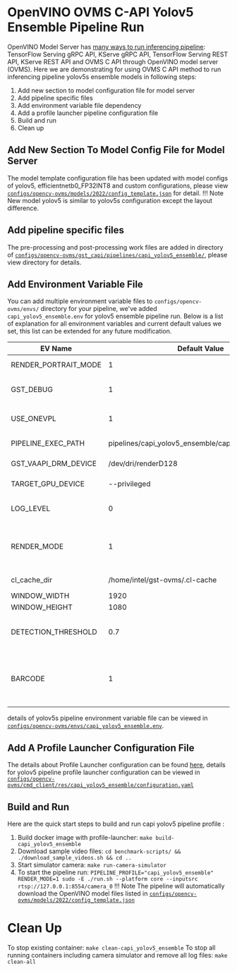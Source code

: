 # OpenVINO OVMS C-API Yolov5 Ensemble Pipeline Run

OpenVINO Model Server has [many ways to run inferencing pipeline](https://docs.openvino.ai/2023.1/ovms_docs_server_api.html):
TensorFlow Serving gRPC API, KServe gRPC API, TensorFlow Serving REST API, KServe REST API and OVMS C API through OpenVINO model server (OVMS). Here we are demonstrating for using OVMS C API method to run inferencing pipeline yolov5s ensemble models in following steps:

1. Add new section to model configuration file for model server
2. Add pipeline specific files
3. Add environment variable file dependency
4. Add a profile launcher pipeline configuration file
5. Build and run
6. Clean up


## Add New Section To Model Config File for Model Server

The model template configuration file has been updated with model configs of yolov5, efficientnetb0_FP32INT8 and custom configurations, please view [`configs/opencv-ovms/models/2022/config_template.json`](https://github.com/intel-retail/automated-self-checkout/blob/main/configs/opencv-ovms/models/2022/config_template.json) for detail.
!!! Note
    New model yolov5 is similar to yolov5s configuration except the layout difference.

## Add pipeline specific files

The pre-processing and post-processing work files are added in directory of [`configs/opencv-ovms/gst_capi/pipelines/capi_yolov5_ensemble/`](https://github.com/intel-retail/automated-self-checkout/blob/main/configs/opencv-ovms/gst_capi/pipelines/capi_yolov5_ensemble/), please view directory for details.

## Add Environment Variable File

You can add multiple environment variable files to `configs/opencv-ovms/envs/` directory for your pipeline, we've added `capi_yolov5_ensemble.env` for yolov5 ensemble pipeline run. Below is a list of explanation for all environment variables and current default values we set, this list can be extended for any future modification.

| EV Name                   |Default Value                                        | Description                                           |
| --------------------------|-----------------------------------------------------|-------------------------------------------------------|
| RENDER_PORTRAIT_MODE      | 1                                                   | rendering in portrait mode, value: 0 or 1             |
| GST_DEBUG                 | 1                                                   | running GStreamer in debug mode, value: 0 or 1        |
| USE_ONEVPL                | 1                                                   | using OneVPL CPU & GPU Support, value: 0 or 1         |
| PIPELINE_EXEC_PATH        | pipelines/capi_yolov5_ensemble/capi_yolov5_ensemble | pipeline execution path inside container              |
| GST_VAAPI_DRM_DEVICE      | /dev/dri/renderD128                                 | GStreamer VAAPI DRM device input                      |
| TARGET_GPU_DEVICE         | --privileged                                        | allow using GPU devices if any                        |
| LOG_LEVEL                 | 0                                                   | [GST_DEBUG log level](https://gstreamer.freedesktop.org/documentation/tutorials/basic/debugging-tools.html?gi-language=c#the-debug-log) to be set when running gst pipeline |
| RENDER_MODE               | 1                                                   | option to display the input source video stream with the inferencing results, value: 0 or 1              |
| cl_cache_dir              | /home/intel/gst-ovms/.cl-cache                      | cache directory in container                          |
| WINDOW_WIDTH              | 1920                                                | display window width                                  |
| WINDOW_HEIGHT             | 1080                                                | display window height                                 |
| DETECTION_THRESHOLD       | 0.7                                                 | detection threshold value in floating point that needs to be between 0.0 to 1.0 |
| BARCODE                   | 1                                                   | For capi_yolov5_ensemble pipeline, you can enable barcode detection. value: 0 or 1 |

details of yolov5s pipeline environment variable file can be viewed in [`configs/opencv-ovms/envs/capi_yolov5_ensemble.env`](https://github.com/intel-retail/automated-self-checkout/blob/main/configs/opencv-ovms/envs/capi_yolov5_ensemble.env).

## Add A Profile Launcher Configuration File

The details about Profile Launcher configuration can be found [here](./profileLauncherConfigs.md), details for yolov5 pipeline profile launcher configuration can be viewed in [`configs/opencv-ovms/cmd_client/res/capi_yolov5_ensemble/configuration.yaml`](https://github.com/intel-retail/automated-self-checkout/tree/main/configs/opencv-ovms/cmd_client/res/capi_yolov5_ensemble/configuration.yaml)

## Build and Run

Here are the quick start steps to build and run capi yolov5 pipeline profile :

1. Build docker image with profile-launcher: `make build-capi_yolov5_ensemble`
2. Download sample video files: `cd benchmark-scripts/ && ./download_sample_videos.sh && cd ..`
3. Start simulator camera: `make run-camera-simulator`
4. To start the pipeline run: `PIPELINE_PROFILE="capi_yolov5_ensemble" RENDER_MODE=1 sudo -E ./run.sh --platform core --inputsrc rtsp://127.0.0.1:8554/camera_0`
!!! Note
    The pipeline will automatically download the OpenVINO model files listed in [`configs/opencv-ovms/models/2022/config_template.json`](https://github.com/intel-retail/automated-self-checkout/blob/main/configs/opencv-ovms/models/2022/config_template.json)

# Clean Up

To stop existing container: `make clean-capi_yolov5_ensemble`
To stop all running containers including camera simulator and remove all log files: `make clean-all`